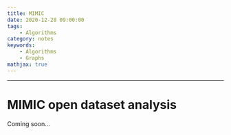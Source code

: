 ```yaml
---
title: MIMIC
date: 2020-12-28 09:00:00
tags:
    - Algorithms
category: notes
keywords:
    - Algorithms
    - Graphs
mathjax: true
---
```

---
# MIMIC open dataset analysis
Coming soon...

